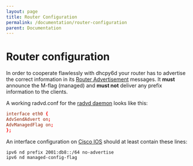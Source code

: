 ```yaml
---
layout: page
title: Router Configuration
permalink: /documentation/router-configuration
parent: Documentation
---
```


# Router configuration

In order to cooperate flawlessly with dhcpy6d your router has to advertise the correct information in its [Router Advertisement](https://en.wikipedia.org/wiki/Neighbor_Discovery_Protocol) messages. It **must** announce the M-flag (managed) and **must not** deliver any prefix information to the clients.

A working radvd.conf for the [radvd daemon](http://www.litech.org/radvd/) looks like this:

```conf
interface eth0 {
AdvSendAdvert on;
AdvManagedFlag on;
};
```

An interface configuration on [Cisco IOS](http://www.cisco.com/en/US/products/ps6537/products_ios_sub_category_home.html) should at least contain these lines:

```terminal
ipv6 nd prefix 2001:db8::/64 no-advertise
ipv6 nd managed-config-flag
```